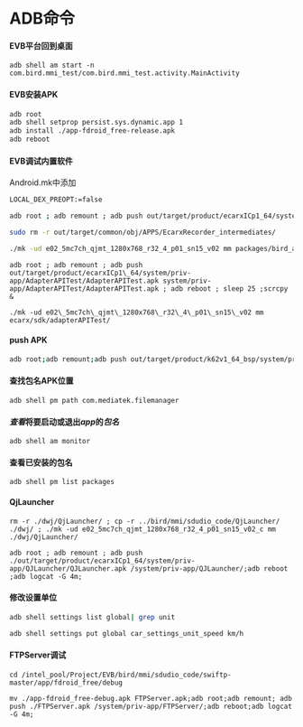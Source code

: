 # ADB命令

#### EVB平台回到桌面

```纯文本
adb shell am start -n com.bird.mmi_test/com.bird.mmi_test.activity.MainActivity
```

#### EVB安装APK

```bash
adb root
adb shell setprop persist.sys.dynamic.app 1
adb install ./app-fdroid_free-release.apk
adb reboot
```

#### EVB调试内置软件

Android.mk中添加

```bash
LOCAL_DEX_PREOPT:=false
```

```bash
adb root ; adb remount ; adb push out/target/product/ecarxICp1_64/system/app/EcarxRecorder/EcarxRecorder.apk system/app/EcarxRecorder/EcarxRecorder.apk ; adb reboot ; sleep 25 ;scrcpy &
```

```bash
sudo rm -r out/target/common/obj/APPS/EcarxRecorder_intermediates/
```

```bash
./mk -ud e02_5mc7ch_qjmt_1280x768_r32_4_p01_sn15_v02 mm packages/bird_app/EcarxRecorder/

```

```
adb root ; adb remount ; adb push out/target/product/ecarxICp1\_64/system/priv-app/AdapterAPITest/AdapterAPITest.apk system/priv-app/AdapterAPITest/AdapterAPITest.apk ; adb reboot ; sleep 25 ;scrcpy &
```

```
./mk -ud e02\_5mc7ch\_qjmt\_1280x768\_r32\_4\_p01\_sn15\_v02 mm ecarx/sdk/adapterAPITest/
```

#### push APK

```bash
adb root;adb remount;adb push out/target/product/k62v1_64_bsp/system/priv-app/HolyLauncher/HolyLauncher.apk /system/priv-app/HolyLauncher;adb reboot;adb logcat -G 4m;adb logcat | grep CarLauncher_Activity
```



#### 查找包名APK位置

```
adb shell pm path com.mediatek.filemanager
```

#### *查看*将要启动或退出*app*的*包名*

```
adb shell am monitor
```

#### 查看已安装的包名

```
adb shell pm list packages
```



#### QjLauncher

```
rm -r ./dwj/QjLauncher/ ; cp -r ../bird/mmi/sdudio_code/QjLauncher/ ./dwj/ ; ./mk -ud e02_5mc7ch_qjmt_1280x768_r32_4_p01_sn15_v02_c mm ./dwj/QjLauncher/
```

```
adb root ; adb remount ; adb push ./out/target/product/ecarxICp1_64/system/priv-app/QJLauncher/QJLauncher.apk /system/priv-app/QJLauncher/;adb reboot ;adb logcat -G 4m;
```

#### 修改设置单位

```bash
adb shell settings list global| grep unit
```

```bash
adb shell settings put global car_settings_unit_speed km/h
```



#### FTPServer调试

```
cd /intel_pool/Project/EVB/bird/mmi/sdudio_code/swiftp-master/app/fdroid_free/debug
```

```
mv ./app-fdroid_free-debug.apk FTPServer.apk;adb root;adb remount; adb push ./FTPServer.apk /system/priv-app/FTPServer/;adb reboot;adb logcat -G 4m;
```


